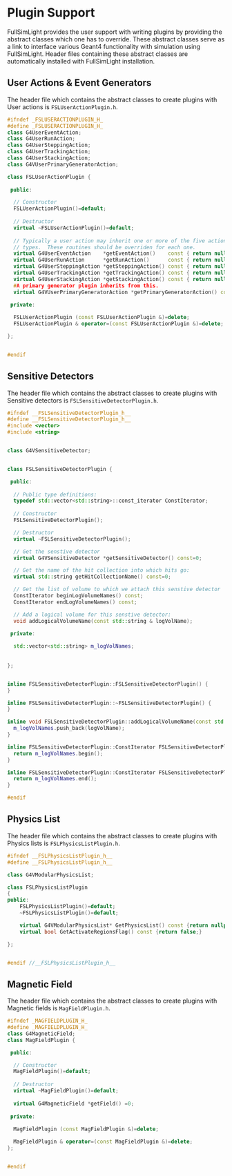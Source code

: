 # Plugin Support

FullSimLight provides the user support with writing plugins by providing the abstract classes which one has to override. These abstract classes serve as a link to interface various Geant4 functionality with simulation using FullSimLight. Header files containing these abstract classes are automatically installed with FullSimLight installation.

## User Actions & Event Generators
<!---->
The header file which contains the abstract classes to create plugins with User actions is `FSLUserActionPlugin.h`. 


```c++
#ifndef _FSLUSERACTIONPLUGIN_H_
#define _FSLUSERACTIONPLUGIN_H_
class G4UserEventAction;
class G4UserRunAction;
class G4UserSteppingAction;
class G4UserTrackingAction;
class G4UserStackingAction;
class G4VUserPrimaryGeneratorAction;

class FSLUserActionPlugin {
 
 public:

  // Constructor
  FSLUserActionPlugin()=default;
  
  // Destructor
  virtual ~FSLUserActionPlugin()=default;
  
  // Typically a user action may inherit one or more of the five action
  // types.  These routines should be overriden for each one. 
  virtual G4UserEventAction    *getEventAction()    const { return nullptr;}
  virtual G4UserRunAction      *getRunAction()      const { return nullptr;}
  virtual G4UserSteppingAction *getSteppingAction() const { return nullptr;}
  virtual G4UserTrackingAction *getTrackingAction() const { return nullptr;}
  virtual G4UserStackingAction *getStackingAction() const { return nullptr;}
  #A primary generator plugin inherits from this.
  virtual G4VUserPrimaryGeneratorAction *getPrimaryGeneratorAction() const {return nullptr;}

 private:
  
  FSLUserActionPlugin (const FSLUserActionPlugin &)=delete;
  FSLUserActionPlugin & operator=(const FSLUserActionPlugin &)=delete;

};


#endif
```

## Sensitive Detectors
<!---->
The header file which contains the abstract classes to create plugins with Sensitive detectors is `FSLSensitiveDetectorPlugin.h`. 


```c++
#ifndef __FSLSensitiveDetectorPlugin_h__
#define __FSLSensitiveDetectorPlugin_h__
#include <vector>
#include <string>


class G4VSensitiveDetector;


class FSLSensitiveDetectorPlugin {

 public:
  
  // Public type definitions:
  typedef std::vector<std::string>::const_iterator ConstIterator;
  
  // Constructor
  FSLSensitiveDetectorPlugin();

  // Destructor
  virtual ~FSLSensitiveDetectorPlugin();

  // Get the senstive detector
  virtual G4VSensitiveDetector *getSensitiveDetector() const=0;

  // Get the name of the hit collection into which hits go:
  virtual std::string getHitCollectionName() const=0;

  // Get the list of volume to which we attach this senstive detector
  ConstIterator beginLogVolumeNames() const;
  ConstIterator endLogVolumeNames() const;

  // Add a logical volume for this senstive detector:
  void addLogicalVolumeName(const std::string & logVolName);
  
 private:

  std::vector<std::string> m_logVolNames;
    
  
};


inline FSLSensitiveDetectorPlugin::FSLSensitiveDetectorPlugin() {
}

inline FSLSensitiveDetectorPlugin::~FSLSensitiveDetectorPlugin() {
}

inline void FSLSensitiveDetectorPlugin::addLogicalVolumeName(const std::string & logVolName) {
  m_logVolNames.push_back(logVolName);
}

inline FSLSensitiveDetectorPlugin::ConstIterator FSLSensitiveDetectorPlugin::beginLogVolumeNames() const {
  return m_logVolNames.begin();
}

inline FSLSensitiveDetectorPlugin::ConstIterator FSLSensitiveDetectorPlugin::endLogVolumeNames() const {
  return m_logVolNames.end();
}

#endif

```

## Physics List
<!---->
The header file which contains the abstract classes to create plugins with Physics lists is `FSLPhysicsListPlugin.h`. 


```c++
#ifndef __FSLPhysicsListPlugin_h__
#define __FSLPhysicsListPlugin_h__

class G4VModularPhysicsList;

class FSLPhysicsListPlugin
{
public:
    FSLPhysicsListPlugin()=default;
    ~FSLPhysicsListPlugin()=default;

    virtual G4VModularPhysicsList* GetPhysicsList() const {return nullptr;}
    virtual bool GetActivateRegionsFlag() const {return false;}

};


#endif //__FSLPhysicsListPlugin_h__

```


## Magnetic Field
<!---->
The header file which contains the abstract classes to create plugins with Magnetic fields is `MagFieldPlugin.h`. 


```c++
#ifndef _MAGFIELDPLUGIN_H_
#define _MAGFIELDPLUGIN_H_
class G4MagneticField;
class MagFieldPlugin {

 public:

  // Constructor
  MagFieldPlugin()=default;
  
  // Destructor
  virtual ~MagFieldPlugin()=default;
  
  virtual G4MagneticField *getField() =0;
  
 private:
  
  MagFieldPlugin (const MagFieldPlugin &)=delete;

  MagFieldPlugin & operator=(const MagFieldPlugin &)=delete;
};


#endif


```
